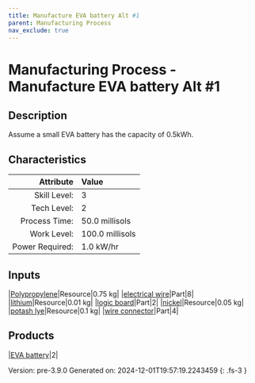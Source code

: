 ```yaml
---
title: Manufacture EVA battery Alt #1
parent: Manufacturing Process
nav_exclude: true
---
```

# Manufacturing Process - Manufacture EVA battery Alt #1

## Description
 Assume a small EVA battery has the capacity of 0.5kWh.&#10;&#9;&#9;

## Characteristics

| Attribute      | Value |
|--------:|:------|
|Skill Level:|3|
|Tech Level:|2|
|Process Time:|50.0 millisols|
|Work Level:|100.0 millisols|
|Power Required:|1.0 kW/hr|

## Inputs

|[Polypropylene](../resource/polypropylene.html)|Resource|0.75 kg|
|[electrical wire](../part/electrical-wire.html)|Part|8|
|[lithium](../resource/lithium.html)|Resource|0.01 kg|
|[logic board](../part/logic-board.html)|Part|2|
|[nickel](../resource/nickel.html)|Resource|0.05 kg|
|[potash lye](../resource/potash-lye.html)|Resource|0.1 kg|
|[wire connector](../part/wire-connector.html)|Part|4|

## Products

|[EVA battery](../part/eva-battery.html)|2|


Version: pre-3.9.0 Generated on: 2024-12-01T19:57:19.2243459
{: .fs-3 }

